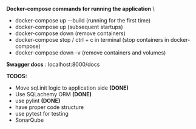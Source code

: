**Docker-compose commands for running the application** \
- docker-compose up --build (running for the first time)
- docker-compose up (subsequent startups)
- docker-compose down (remove containers)
- docker-compose stop / ctrl + c in terminal (stop containers in docker-compose)
- docker-compose down -v (remove containers and volumes)

**Swagger docs** : localhost:8000/docs

**TODOS:**
- Move sql.init logic to application side **(DONE)**
- Use SQLachemy ORM **(DONE)**
- use pylint **(DONE)**
- have proper code structure
- use pytest for testing
- SonarQube